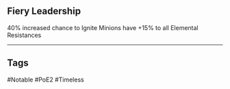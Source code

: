 ## Fiery Leadership
40% increased chance to Ignite
Minions have +15% to all Elemental Resistances

---
## Tags
#Notable
#PoE2
#Timeless
